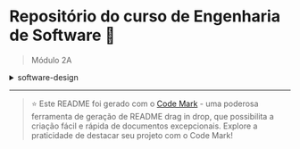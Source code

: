 
# Repositório do curso de Engenharia de Software 🚀

> Módulo 2A

<details>

<summary>software-design</summary>

| Pasta  | Conteúdo                                                           |
| ------ | ------------------------------------------------------------------ |
| dia_01 | Design de Software                                                 |
| dia_02 | Objetos e Classes                                                  |
| dia_03 | Classes Abstratas, interfaces e princípios da Orientação a Objetos |
| dia_04 | Outros conceitos de orientação a objetos                           |
| dia_05 | Conceitos finais de OO e Requisitos                                |
| dia_06 | Iniciando com UML                                                  |
| dia_07 | Diagrama de Caso de Uso                                            |
| dia_08 | Diagrama de Classe                                                 |
| dia_09 | Diagrama de Sequência                                              |
| dia_10 | Diagrama de Atividades                                             |

</details>

--- 

> ⭐️ Este README foi gerado com o [Code Mark](https://codemark.com.br) - uma poderosa ferramenta de geração de README drag in drop, que possibilita a criação fácil e rápida de documentos excepcionais. Explore a praticidade de destacar seu projeto com o Code Mark!